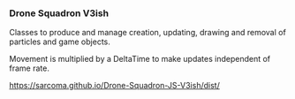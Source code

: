### Drone Squadron V3ish

Classes to produce and manage creation, updating, drawing and removal of particles and game objects.

Movement is multiplied by a DeltaTime to make updates independent of frame rate.

https://sarcoma.github.io/Drone-Squadron-JS-V3ish/dist/
